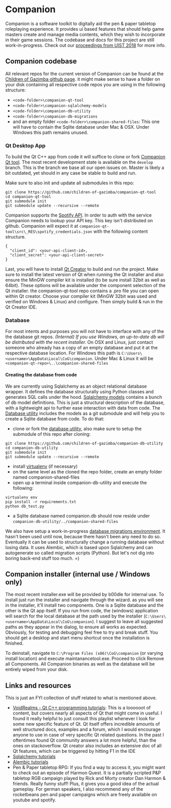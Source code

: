 # Companion

Companion is a software toolkit to digitally aid the pen & paper tabletop roleplaying experience. It provides ui based features that should help game masters create and manage media contents, which they wish to incorporate in their game sessions. The codebase and docs for this project are still work-in-progress. Check out our [proceedings from UIST 2018](https://dl.acm.org/citation.cfm?id=3266097) for more info. 

## Companion codebase 

All relevant repos for the current version of Companion can be found at the [Children of Gazimba github page](https://github.com/children-of-gazimba). it might make sense to have a folder on your disk containing all respective code repos you are using in the following structure:
- `<code-folder>\companion-qt-tool`
- `<code-folder>\companion-sqlalchemy-models`
- `<code-folder>\companion-db-utility`
- `<code-folder>\companion-db-migrations`
- and an empty folder `<code-folder>\companion-shared-files`: This one will have to contain the Sqlite database under Mac & OSX. Under Windows this path remains unused.

### Qt Desktop App

To build the Qt C++ app from code it will suffice to clone or fork [Companion Qt tool](https://github.com/children-of-gazimba/companion-qt-tool). The most recent development state is available on the `develop` branch. This is the branch we base all our open issues on. Master is likely a bit outdated, yet should in any case be stable to build and run. 

Make sure to also init and update all submodules in this repo:
```
git clone https://github.com/children-of-gazimba/companion-qt-tool
cd companion-qt-tool
git submodule init
git submodule update --recursive --remote
``` 

Companion supports the [Spotify API](https://developer.spotify.com/documentation/web-api/). In order to auth with the service Companion needs to lookup your API key. This key isn't distributed on github. Companion will expect it at `companion-qt-tool\src\_RES\spotify_credentials.json` with the following content structure.
```
{
  "client_id": <your-api-client-id>,
  "client_secret": <your-api-client-secret>
}
```

Last, you will have to install [Qt Creator](https://www.qt.io/download) to build and run the project. Make sure to install the latest version of Qt when running the Qt installer and also ensure the MinGW compiler kit is installed (to be sure install 32bit as well as 64bit). These options will be available under the component selection of the Qt installer. the companion-qt-tool repo contains a .pro file you can open within Qt creator. Choose your compiler kit (MinGW 32bit was used and verified on Windows & Linux) and configure. Then simply build & run in the Qt Creator IDE.

### Database

For most intents and purposes you will not have to interface with any of the the database git repos. *(Internal) If you use Windows, an up-to-date db will be distributed with the recent installer.* On OSX and Linux, just contact someone who already has a copy of an empty database and put it at the respective database location. For Windows this path is `C:\Users\<username>\AppData\Local\CoG\companion`. Under Mac & Linux it will be `<companion-qt-repo>\..\companion-shared-files`

#### Creating the database from code

We are currently using Sqlalchemy as an object relational database wrapper. It defines the database structurally using Python classes and generates SQL calls under the hood. [Sqlalchemy models](https://github.com/children-of-gazimba/companion-sqlalchemy-models) contains a bunch of db model definitions. This is just a structural description of the database, with a lightweight api to further ease interaction with data from code. The [Database utility](https://github.com/children-of-gazimba/companion-db-utility) includes the models as a git submodule and will help you to create a Sqlite database from code. To do that:
  - clone or fork the [database utility](https://github.com/children-of-gazimba/companion-db-utility), also make sure to setup the submodule of this repo after cloning:
```
git clone https://github.com/children-of-gazimba/companion-db-utility
cd companion-db-utility
git submodule init
git submodule update --recursive --remote
``` 
  - install [virtualenv](https://gist.github.com/Geoyi/d9fab4f609e9f75941946be45000632b) (if necessary)
  - on the same level as the cloned the repo folder, create an empty folder named companion-shared-files
  - open up a terminal inside companion-db-utility and execute the following:
```
virtualenv env
pip install -r requirements.txt
python db_test.py
```
  - a Sqlite database named companion.db should now reside under `companion-db-utility/../companion-shared-files`

We also have setup a work-in-progress [database migrations environment](https://github.com/children-of-gazimba/companion-db-migrations). It hasn't been used until now, because there hasn't been any need to do so. Eventually it can be used to structurally change a running database without losing data. It uses Alembic, which is based upon Sqlalchemy and can autogenerate so called migration scripts (Python). But let's not dig into boring back-end stuff too much. =)

## Companion installer (internal use / Windows only)

The most recent installer.exe will be provided by b00dle for internal use. To install just run the installer and navigate through the wizard. as you will see in the installer, it'll install two components. One is a Sqlite database and the other is the Qt app itself. If you run from code, the (windows) application will search for the local database at the path used by the installer (`C:\Users\<username>\AppData\Local\CoG\companion`). I suggest to leave all suggested paths as they appear in the dialog, to ensure all works as expected. Obviously, for testing and debugging feel free to try and break stuff. 
You should get a desktop and start menu shortcut once the installation is finished. 

To deinstall, navigate to `C:\Program Files (x86)\CoG\companion` (or varying install location) and execute maintanancetool.exe. Proceed to click Remove all Components. All Companion binaries as well as the database will be entirely wiped from your disk.

## Links and resources

This is just an FYI collection of stuff related to what is mentioned above.

- [VoidRealms - Qt C++ programming tutorials](https://www.youtube.com/watch?v=6KtOzh0StTc&list=PL2D1942A4688E9D63): This is a loooooot of content, but covers nearly all aspects of Qt that might come in useful. I found it really helpful to just consult this playlist whenever I look for some new specific feature of Qt. Qt itself offers incredible amounts of well structured docs, examples and a forum, which I would encourage anyone to use in case of very specific Qt related questions. In the past I oftentimes found Qt community answers a lot more helpful, than the ones on stackoverflow. Qt creator also includes an extensive doc of all Qt features, which can be triggered by hitting F1 in the IDE
- [Sqlalchemy tutorials](http://docs.sqlalchemy.org/en/latest/orm/tutorial.html)
- [Alembic tutorials](http://alembic.zzzcomputing.com/en/latest/tutorial.html)
- Pen & Paper tabletop RPG: If you find a way to access it, you might want to check out an episode of Harmon Quest. It is a partially scripted P&P tabletop RGB campaign played by Rick and Morty creator Dan Harmon & friends. Really funny stuff! Plus, it gives you a good idea of the actual gameplay. For german speakers, I also recommend any of the rocketbeans pen and paper campaigns which are freely available on youtube and spotify.